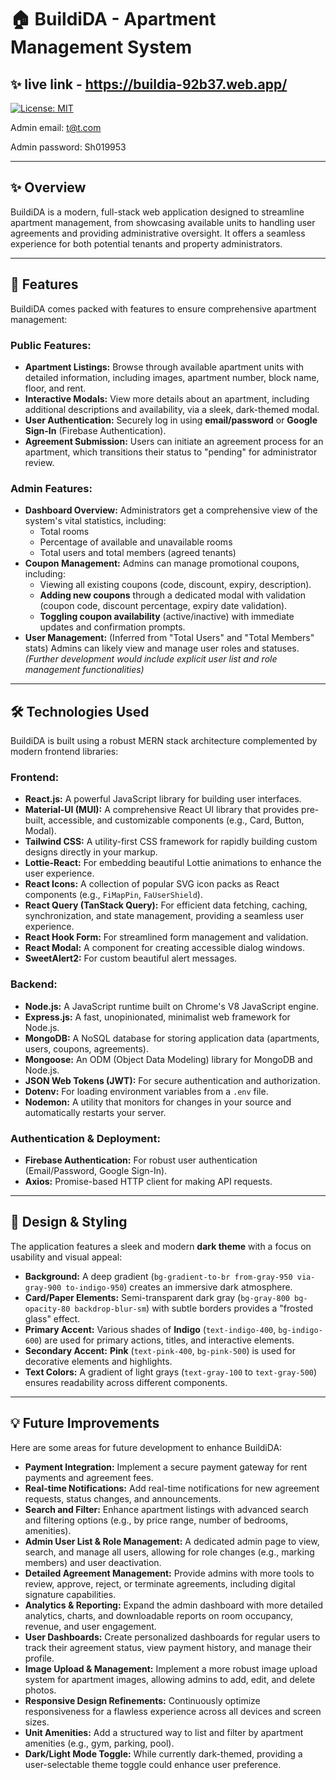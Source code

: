 # 🏠 BuildiDA - Apartment Management System

## ✨ live link - https://buildia-92b37.web.app/

[![License: MIT](https://img.shields.io/badge/License-MIT-yellow.svg)](https://opensource.org/licenses/MIT)


Admin email: t@t.com

Admin password: Sh019953

---

## ✨ Overview

BuildiDA is a modern, full-stack web application designed to streamline apartment management, from showcasing available units to handling user agreements and providing administrative oversight. It offers a seamless experience for both potential tenants and property administrators.

---

## 🚀 Features

BuildiDA comes packed with features to ensure comprehensive apartment management:

### Public Features:

- **Apartment Listings:** Browse through available apartment units with detailed information, including images, apartment number, block name, floor, and rent.
- **Interactive Modals:** View more details about an apartment, including additional descriptions and availability, via a sleek, dark-themed modal.
- **User Authentication:** Securely log in using **email/password** or **Google Sign-In** (Firebase Authentication).
- **Agreement Submission:** Users can initiate an agreement process for an apartment, which transitions their status to "pending" for administrator review.

### Admin Features:

- **Dashboard Overview:** Administrators get a comprehensive view of the system's vital statistics, including:
  - Total rooms
  - Percentage of available and unavailable rooms
  - Total users and total members (agreed tenants)
- **Coupon Management:** Admins can manage promotional coupons, including:
  - Viewing all existing coupons (code, discount, expiry, description).
  - **Adding new coupons** through a dedicated modal with validation (coupon code, discount percentage, expiry date validation).
  - **Toggling coupon availability** (active/inactive) with immediate updates and confirmation prompts.
- **User Management:** (Inferred from "Total Users" and "Total Members" stats) Admins can likely view and manage user roles and statuses. _(Further development would include explicit user list and role management functionalities)_

---

## 🛠 Technologies Used

BuildiDA is built using a robust MERN stack architecture complemented by modern frontend libraries:

### Frontend:

- **React.js:** A powerful JavaScript library for building user interfaces.
- **Material-UI (MUI):** A comprehensive React UI library that provides pre-built, accessible, and customizable components (e.g., Card, Button, Modal).
- **Tailwind CSS:** A utility-first CSS framework for rapidly building custom designs directly in your markup.
- **Lottie-React:** For embedding beautiful Lottie animations to enhance the user experience.
- **React Icons:** A collection of popular SVG icon packs as React components (e.g., `FiMapPin`, `FaUserShield`).
- **React Query (TanStack Query):** For efficient data fetching, caching, synchronization, and state management, providing a seamless user experience.
- **React Hook Form:** For streamlined form management and validation.
- **React Modal:** A component for creating accessible dialog windows.
- **SweetAlert2:** For custom beautiful alert messages.

### Backend:

- **Node.js:** A JavaScript runtime built on Chrome's V8 JavaScript engine.
- **Express.js:** A fast, unopinionated, minimalist web framework for Node.js.
- **MongoDB:** A NoSQL database for storing application data (apartments, users, coupons, agreements).
- **Mongoose:** An ODM (Object Data Modeling) library for MongoDB and Node.js.
- **JSON Web Tokens (JWT):** For secure authentication and authorization.
- **Dotenv:** For loading environment variables from a `.env` file.
- **Nodemon:** A utility that monitors for changes in your source and automatically restarts your server.

### Authentication & Deployment:

- **Firebase Authentication:** For robust user authentication (Email/Password, Google Sign-In).
- **Axios:** Promise-based HTTP client for making API requests.

---

## 🎨 Design & Styling

The application features a sleek and modern **dark theme** with a focus on usability and visual appeal:

- **Background:** A deep gradient (`bg-gradient-to-br from-gray-950 via-gray-900 to-indigo-950`) creates an immersive dark atmosphere.
- **Card/Paper Elements:** Semi-transparent dark gray (`bg-gray-800 bg-opacity-80 backdrop-blur-sm`) with subtle borders provides a "frosted glass" effect.
- **Primary Accent:** Various shades of **Indigo** (`text-indigo-400`, `bg-indigo-600`) are used for primary actions, titles, and interactive elements.
- **Secondary Accent:** **Pink** (`text-pink-400`, `bg-pink-500`) is used for decorative elements and highlights.
- **Text Colors:** A gradient of light grays (`text-gray-100` to `text-gray-500`) ensures readability across different components.

---

## 💡 Future Improvements

Here are some areas for future development to enhance BuildiDA:

- **Payment Integration:** Implement a secure payment gateway for rent payments and agreement fees.
- **Real-time Notifications:** Add real-time notifications for new agreement requests, status changes, and announcements.
- **Search and Filter:** Enhance apartment listings with advanced search and filtering options (e.g., by price range, number of bedrooms, amenities).
- **Admin User List & Role Management:** A dedicated admin page to view, search, and manage all users, allowing for role changes (e.g., marking members) and user deactivation.
- **Detailed Agreement Management:** Provide admins with more tools to review, approve, reject, or terminate agreements, including digital signature capabilities.
- **Analytics & Reporting:** Expand the admin dashboard with more detailed analytics, charts, and downloadable reports on room occupancy, revenue, and user engagement.
- **User Dashboards:** Create personalized dashboards for regular users to track their agreement status, view payment history, and manage their profile.
- **Image Upload & Management:** Implement a more robust image upload system for apartment images, allowing admins to add, edit, and delete photos.
- **Responsive Design Refinements:** Continuously optimize responsiveness for a flawless experience across all devices and screen sizes.
- **Unit Amenities:** Add a structured way to list and filter by apartment amenities (e.g., gym, parking, pool).
- **Dark/Light Mode Toggle:** While currently dark-themed, providing a user-selectable theme toggle could enhance user preference.
